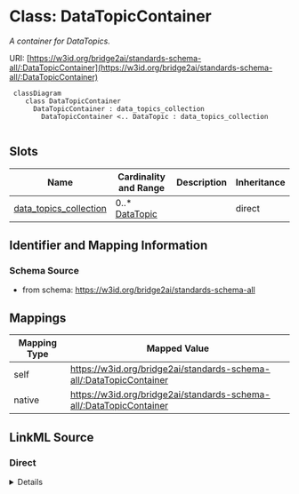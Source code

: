 # Class: DataTopicContainer
_A container for DataTopics._




URI: [https://w3id.org/bridge2ai/standards-schema-all/:DataTopicContainer](https://w3id.org/bridge2ai/standards-schema-all/:DataTopicContainer)



```mermaid
 classDiagram
    class DataTopicContainer
      DataTopicContainer : data_topics_collection
        DataTopicContainer <.. DataTopic : data_topics_collection
      
```




<!-- no inheritance hierarchy -->


## Slots

| Name | Cardinality and Range | Description | Inheritance |
| ---  | --- | --- | --- |
| [data_topics_collection](data_topics_collection.md) | 0..* <br/> [DataTopic](DataTopic.md) |  | direct |









## Identifier and Mapping Information







### Schema Source


* from schema: https://w3id.org/bridge2ai/standards-schema-all





## Mappings

| Mapping Type | Mapped Value |
| ---  | ---  |
| self | https://w3id.org/bridge2ai/standards-schema-all/:DataTopicContainer |
| native | https://w3id.org/bridge2ai/standards-schema-all/:DataTopicContainer |





## LinkML Source

<!-- TODO: investigate https://stackoverflow.com/questions/37606292/how-to-create-tabbed-code-blocks-in-mkdocs-or-sphinx -->

### Direct

<details>
```yaml
name: DataTopicContainer
description: A container for DataTopics.
from_schema: https://w3id.org/bridge2ai/standards-schema-all
rank: 1000
slots:
- data_topics_collection

```
</details>

### Induced

<details>
```yaml
name: DataTopicContainer
description: A container for DataTopics.
from_schema: https://w3id.org/bridge2ai/standards-schema-all
rank: 1000
attributes:
  data_topics_collection:
    name: data_topics_collection
    from_schema: https://w3id.org/bridge2ai/standards-schema-all
    rank: 1000
    multivalued: true
    alias: data_topics_collection
    owner: DataTopicContainer
    domain_of:
    - DataTopicContainer
    range: DataTopic
    inlined: true
    inlined_as_list: true

```
</details>